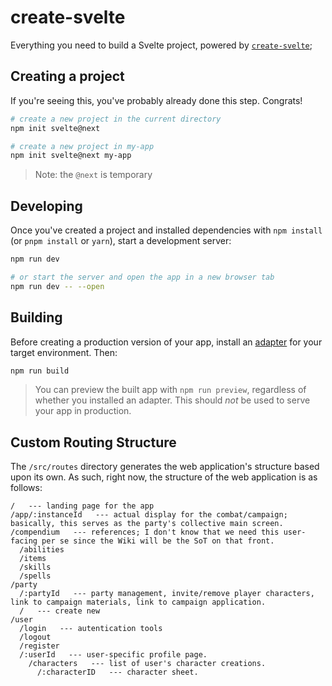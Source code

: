 # create-svelte

Everything you need to build a Svelte project, powered by [`create-svelte`](https://github.com/sveltejs/kit/tree/master/packages/create-svelte);

## Creating a project

If you're seeing this, you've probably already done this step. Congrats!

```bash
# create a new project in the current directory
npm init svelte@next

# create a new project in my-app
npm init svelte@next my-app
```

> Note: the `@next` is temporary

## Developing

Once you've created a project and installed dependencies with `npm install` (or `pnpm install` or `yarn`), start a development server:

```bash
npm run dev

# or start the server and open the app in a new browser tab
npm run dev -- --open
```

## Building

Before creating a production version of your app, install an [adapter](https://kit.svelte.dev/docs#adapters) for your target environment. Then:

```bash
npm run build
```

> You can preview the built app with `npm run preview`, regardless of whether you installed an adapter. This should _not_ be used to serve your app in production.

## Custom Routing Structure
The `/src/routes` directory generates the web application's structure based upon its own. As such, right now, the structure of the web application is as follows:

```
/   --- landing page for the app
/app/:instanceId   --- actual display for the combat/campaign; basically, this serves as the party's collective main screen.
/compendium   --- references; I don't know that we need this user-facing per se since the Wiki will be the SoT on that front. 
  /abilities
  /items
  /skills
  /spells
/party
  /:partyId   --- party management, invite/remove player characters, link to campaign materials, link to campaign application.
  /   --- create new
/user
  /login   --- autentication tools
  /logout
  /register
  /:userId   --- user-specific profile page.
    /characters   --- list of user's character creations.
      /:characterID   --- character sheet. 
```
